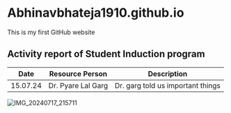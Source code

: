 # Abhinavbhateja1910.github.io
This is my first GitHub website 
## Activity report of Student Induction program ##
| Date | Resource Person | Description |
| ----------- | ----------- | ----------|
| 15.07.24 | Dr. Pyare Lal Garg | Dr. garg told us important things |
![IMG_20240717_215711](https://github.com/user-attachments/assets/79b2fc95-627c-4b75-bcb6-45737d7c4e34)
